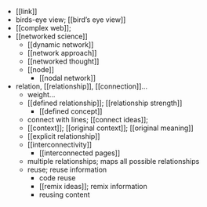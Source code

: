 - [[link]]
- birds-eye view; [[bird’s eye view]]
- [[complex web]];
- [[networked science]]
    - [[dynamic network]]
    - [[network approach]]
    - [[networked thought]]
    - [[node]]
        - [[nodal network]]
- relation, [[relationship]], [[connection]]...
    - weight...
    - [[defined relationship]]; [[relationship strength]]
        - [[defined concept]]
    - connect with lines; [[connect ideas]];
    - [[context]]; [[original context]]; [[original meaning]]
    - [[explicit relationship]]
    - [[interconnectivity]]
        - [[interconnected pages]]
    - multiple relationships; maps all possible relationships
    - reuse; reuse information
        - code reuse
        - [[remix ideas]]; remix information
        - reusing content
